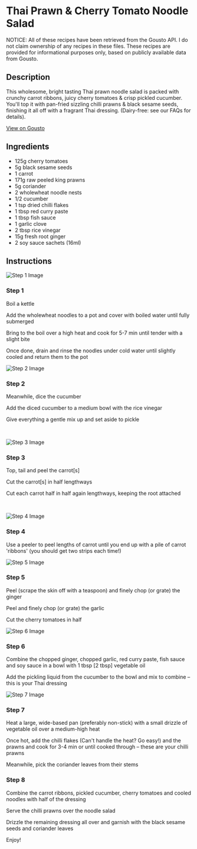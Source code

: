 # Thai Prawn & Cherry Tomato Noodle Salad

NOTICE: All of these recipes have been retrieved from the Gousto API. I do not claim ownership of any recipes in these files. These recipes are provided for informational purposes only, based on publicly available data from Gousto.

## Description

This wholesome, bright tasting Thai prawn noodle salad is packed with crunchy carrot ribbons, juicy cherry tomatoes & crisp pickled cucumber. You'll top it with pan-fried sizzling chilli prawns & black sesame seeds, finishing it all off with a fragrant Thai dressing. (Dairy-free: see our FAQs for details).

[View on Gousto](https://www.gousto.co.uk/recipes/cookbook/thai-prawn-cherry-tomato-noodle-salad)

## Ingredients

- 125g cherry tomatoes
- 5g black sesame seeds
- 1 carrot
- 171g raw peeled king prawns
- 5g coriander
- 2 wholewheat noodle nests
- 1/2 cucumber
- 1 tsp dried chilli flakes
- 1 tbsp red curry paste
- 1 tbsp fish sauce
- 1 garlic clove
- 2 tbsp rice vinegar
- 15g fresh root ginger
- 2 soy sauce sachets (16ml)

## Instructions

![Step 1 Image](https://production-media.gousto.co.uk/cms/recipe-step-image/1361.-step-1-x200.jpg)

### Step 1

Boil a kettle&nbsp;


Add the wholewheat noodles to a pot and cover with boiled water until fully submerged


Bring to the boil over a high heat and cook for 5-7 min until tender with a slight bite


Once done, drain and rinse the noodles under cold water until slightly cooled and return them to the pot

![Step 2 Image](https://production-media.gousto.co.uk/cms/recipe-step-image/1361.-step-2-x200.jpg)

### Step 2

Meanwhile, dice the cucumber&nbsp;


Add the diced cucumber to a medium bowl with the rice vinegar


Give everything a gentle mix up and set aside to pickle&nbsp;


&nbsp;

![Step 3 Image](https://production-media.gousto.co.uk/cms/recipe-step-image/1361.-step-3-x200.jpg)

### Step 3

Top, tail and peel the carrot<span class="text-danger">[s]</span>


Cut the carrot<span class="text-danger">[s]</span> in half lengthways


Cut each carrot half in half again lengthways, keeping the root attached&nbsp;


&nbsp;

![Step 4 Image](https://production-media.gousto.co.uk/cms/recipe-step-image/1361.-step-4-x200.jpg)

### Step 4

Use a peeler to peel lengths of carrot&nbsp;until you end up with a pile of carrot 'ribbons'&nbsp;(you should get two strips each time!)&nbsp;

![Step 5 Image](https://production-media.gousto.co.uk/cms/recipe-step-image/1361.-step-5-x200.jpg)

### Step 5

Peel (scrape the skin off with a teaspoon) and finely chop (or grate) the ginger


Peel and finely chop (or grate) the garlic


Cut the cherry tomatoes in half

![Step 6 Image](https://production-media.gousto.co.uk/cms/recipe-step-image/1361.-step-6-x200.jpg)

### Step 6

Combine the chopped ginger, chopped garlic, red curry paste, fish sauce and soy sauce in a bowl with 1 tbsp<span class="text-danger"> [2 tbsp] </span>vegetable oil&nbsp;


Add the pickling liquid from the cucumber to the bowl and mix to combine &ndash; this is your Thai&nbsp;dressing&nbsp;

![Step 7 Image](https://production-media.gousto.co.uk/cms/recipe-step-image/1361.-step-7-x200.jpg)

### Step 7

Heat a large, wide-based pan (preferably non-stick) with a small drizzle of vegetable oil over a medium-high heat


Once hot, add the chilli flakes (Can't handle the heat? Go easy!) and the prawns and cook for 3-4 min or until cooked through &ndash; these&nbsp;are your chilli prawns&nbsp;


Meanwhile, pick the coriander leaves from their stems

### Step 8

Combine the carrot ribbons, pickled cucumber, cherry tomatoes and cooled noodles with half of the dressing&nbsp;


Serve the chilli prawns over the noodle salad&nbsp;


Drizzle the remaining dressing all over and garnish with the black sesame seeds and coriander leaves


Enjoy!&nbsp;


